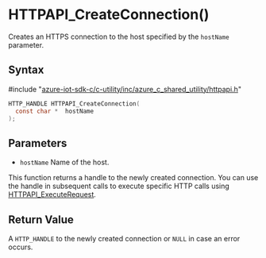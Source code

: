 # HTTPAPI_CreateConnection()

Creates an HTTPS connection to the host specified by the `hostName` parameter.

## Syntax

\#include "[azure-iot-sdk-c/c-utility/inc/azure_c_shared_utility/httpapi.h](../iot-c-ref-httpapi-h.md)"  
```C
HTTP_HANDLE HTTPAPI_CreateConnection(
  const char *  hostName
);
```

## Parameters
* `hostName` Name of the host.

This function returns a handle to the newly created connection. You can use the handle in subsequent calls to execute specific HTTP calls using [HTTPAPI_ExecuteRequest](#undefined).

## Return Value
A `HTTP_HANDLE` to the newly created connection or `NULL` in case an error occurs.

